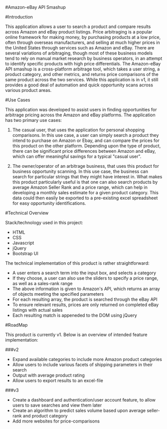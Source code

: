 #Amazon-eBay API Smashup 

#Introduction

This application allows a user to search a product and compare results across Amazon and eBay product listings. Price arbitraging is a popular online framework for making money, by purchasing products at a low price, often through overseas manufacturers, and selling at much higher prices in the United States through services such as Amazon and eBay. There are several variations of arbitraging, though most of these business models tend to rely on manual market research by business operators, in an attempt to identify specific products with high price differentials. The Amazon-eBay API smashup is a cross-platform arbitrage tool, which takes a user string, a product category, and other metrics, and returns price comparisons of the same product across the two services. While this application is in v1, it still provides a good deal of automation and quick opportunity scans across various product areas.

#Use Cases

This application was developed to assist users in finding opportunities for arbitrage pricing across the Amazon and eBay platforms. The application has two primary use cases:

1. The casual user, that uses the application for personal shopping comparisons. In this use case, a user can simply search a product they intend to purchase on Amazon or Ebay, and can compare the  prices for this product on the other platform. Depending upon the type of product, there can be significant price differences between Amazon and eBay, which can offer meaningful savings for a typical "casual user".

2. The owner/operator of an arbitrage business, that uses this product for business opportunity scanning. In this use case, the business can search for particular strings that they might have interest in. What makes this product particularly useful is that one can also search products by average Amazon Seller Rank and a price range, which can help in developing a monthly sales estimate for a given product category. This data could then easily be exported to a pre-existing excel spreadsheet for easy opportunity identifications.
  
#Technical Overview

Stack/technology used in this project:

* HTML
* CSS
* Javascript
* jQuery
* Bootstrap UI

The technical implementation of this product is rather straightforward:

* A user enters a search term into the input box, and selects a category
* If they choose, a user can also use the sliders to specify a price range, as well as a sales-rank range
* The above information is given to Amazon's API, which returns an array of objects meeting the specified parameters
* For each resulting array, the product is searched through the eBay API
* To ensure relevant results, prices are only returned on completed eBay listings with actual sales
* Each resulting match is appeneded to the DOM using jQuery

#RoadMap

This product is currently v1. Below is an overview of intended feature implementation:

###v2

* Expand available categories to include more Amazon product categories
* Allow users to include various facets of shipping parameters in their search
* Output with average product rating
* Allow users to export results to an excel-file

###v3

* Create a dashboard and authentication/user account feature, to allow users to save searches and view them later
* Create an algorithm to predict sales volume based upon average seller-rank and product category
* Add more websites for price-comparisons

